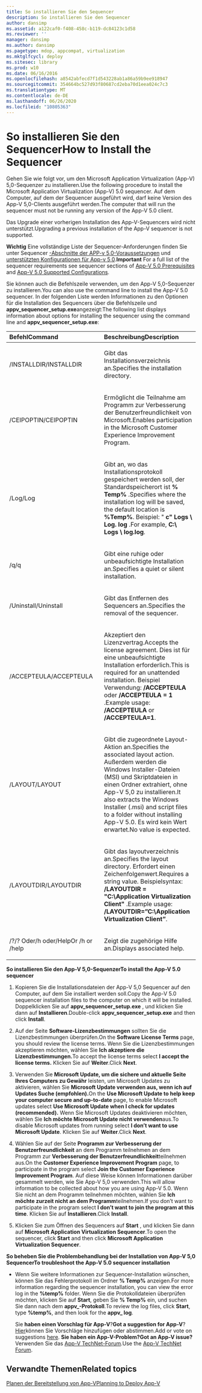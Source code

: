 ```yaml
---
title: So installieren Sie den Sequencer
description: So installieren Sie den Sequencer
author: dansimp
ms.assetid: a122caf0-f408-458c-b119-dc84123c1d58
ms.reviewer: ''
manager: dansimp
ms.author: dansimp
ms.pagetype: mdop, appcompat, virtualization
ms.mktglfcycl: deploy
ms.sitesec: library
ms.prod: w10
ms.date: 06/16/2016
ms.openlocfilehash: a8542abfecd7f1d543228ab1a86a59b9ee918947
ms.sourcegitcommit: 354664bc527d93f80687cd2eba70d1eea024c7c3
ms.translationtype: MT
ms.contentlocale: de-DE
ms.lasthandoff: 06/26/2020
ms.locfileid: "10805363"
---
```

# <span data-ttu-id="64fbc-103">So installieren Sie den Sequencer</span><span class="sxs-lookup"><span data-stu-id="64fbc-103">How to Install the Sequencer</span></span>


<span data-ttu-id="64fbc-104">Gehen Sie wie folgt vor, um den Microsoft Application Virtualization (App-V) 5,0-Sequenzer zu installieren.</span><span class="sxs-lookup"><span data-stu-id="64fbc-104">Use the following procedure to install the Microsoft Application Virtualization (App-V) 5.0 sequencer.</span></span> <span data-ttu-id="64fbc-105">Auf dem Computer, auf dem der Sequencer ausgeführt wird, darf keine Version des App-V 5,0-Clients ausgeführt werden.</span><span class="sxs-lookup"><span data-stu-id="64fbc-105">The computer that will run the sequencer must not be running any version of the App-V 5.0 client.</span></span>

<span data-ttu-id="64fbc-106">Das Upgrade einer vorherigen Installation des App-V-Sequencers wird nicht unterstützt.</span><span class="sxs-lookup"><span data-stu-id="64fbc-106">Upgrading a previous installation of the App-V sequencer is not supported.</span></span>

<span data-ttu-id="64fbc-107">**Wichtig**  Eine vollständige Liste der Sequencer-Anforderungen finden Sie unter Sequencer [-Abschnitte der APP-v 5,0-Voraussetzungen](app-v-50-prerequisites.md) und [unterstützten Konfigurationen für App-v 5,0](app-v-50-supported-configurations.md).</span><span class="sxs-lookup"><span data-stu-id="64fbc-107">**Important** For a full list of the sequencer requirements see sequencer sections of [App-V 5.0 Prerequisites](app-v-50-prerequisites.md) and [App-V 5.0 Supported Configurations](app-v-50-supported-configurations.md).</span></span>

 

<span data-ttu-id="64fbc-108">Sie können auch die Befehlszeile verwenden, um den App-V 5,0-Sequenzer zu installieren.</span><span class="sxs-lookup"><span data-stu-id="64fbc-108">You can also use the command line to install the App-V 5.0 sequencer.</span></span> <span data-ttu-id="64fbc-109">In der folgenden Liste werden Informationen zu den Optionen für die Installation des Sequencers über die Befehlszeile und **appv\_sequencer\_setup.exe**angezeigt:</span><span class="sxs-lookup"><span data-stu-id="64fbc-109">The following list displays information about options for installing the sequencer using the command line and **appv\_sequencer\_setup.exe**:</span></span>

<table>
<colgroup>
<col width="50%" />
<col width="50%" />
</colgroup>
<thead>
<tr class="header">
<th align="left"><span data-ttu-id="64fbc-110">Befehl</span><span class="sxs-lookup"><span data-stu-id="64fbc-110">Command</span></span></th>
<th align="left"><span data-ttu-id="64fbc-111">Beschreibung</span><span class="sxs-lookup"><span data-stu-id="64fbc-111">Description</span></span></th>
</tr>
</thead>
<tbody>
<tr class="odd">
<td align="left"><p><span data-ttu-id="64fbc-112">/INSTALLDIR</span><span class="sxs-lookup"><span data-stu-id="64fbc-112">/INSTALLDIR</span></span></p></td>
<td align="left"><p><span data-ttu-id="64fbc-113">Gibt das Installationsverzeichnis an.</span><span class="sxs-lookup"><span data-stu-id="64fbc-113">Specifies the installation directory.</span></span></p></td>
</tr>
<tr class="even">
<td align="left"><p><span data-ttu-id="64fbc-114">/CEIPOPTIN</span><span class="sxs-lookup"><span data-stu-id="64fbc-114">/CEIPOPTIN</span></span></p></td>
<td align="left"><p><span data-ttu-id="64fbc-115">Ermöglicht die Teilnahme am Programm zur Verbesserung der Benutzerfreundlichkeit von Microsoft.</span><span class="sxs-lookup"><span data-stu-id="64fbc-115">Enables participation in the Microsoft Customer Experience Improvement Program.</span></span></p></td>
</tr>
<tr class="odd">
<td align="left"><p><span data-ttu-id="64fbc-116">/Log</span><span class="sxs-lookup"><span data-stu-id="64fbc-116">/Log</span></span></p></td>
<td align="left"><p><span data-ttu-id="64fbc-117">Gibt an, wo das Installationsprotokoll gespeichert werden soll, der Standardspeicherort ist <strong> % Temp% </strong> .</span><span class="sxs-lookup"><span data-stu-id="64fbc-117">Specifies where the installation log will be saved, the default location is <strong>%Temp%</strong>.</span></span> <span data-ttu-id="64fbc-118">Beispiel: " <strong> c" Logs \ Log. log </strong> .</span><span class="sxs-lookup"><span data-stu-id="64fbc-118">For example, <strong>C:\ Logs \ log.log</strong>.</span></span></p></td>
</tr>
<tr class="even">
<td align="left"><p><span data-ttu-id="64fbc-119">/q</span><span class="sxs-lookup"><span data-stu-id="64fbc-119">/q</span></span></p></td>
<td align="left"><p><span data-ttu-id="64fbc-120">Gibt eine ruhige oder unbeaufsichtigte Installation an.</span><span class="sxs-lookup"><span data-stu-id="64fbc-120">Specifies a quiet or silent installation.</span></span></p></td>
</tr>
<tr class="odd">
<td align="left"><p><span data-ttu-id="64fbc-121">/Uninstall</span><span class="sxs-lookup"><span data-stu-id="64fbc-121">/Uninstall</span></span></p></td>
<td align="left"><p><span data-ttu-id="64fbc-122">Gibt das Entfernen des Sequencers an.</span><span class="sxs-lookup"><span data-stu-id="64fbc-122">Specifies the removal of the sequencer.</span></span></p></td>
</tr>
<tr class="even">
<td align="left"><p><span data-ttu-id="64fbc-123">/ACCEPTEULA</span><span class="sxs-lookup"><span data-stu-id="64fbc-123">/ACCEPTEULA</span></span></p></td>
<td align="left"><p><span data-ttu-id="64fbc-124">Akzeptiert den Lizenzvertrag.</span><span class="sxs-lookup"><span data-stu-id="64fbc-124">Accepts the license agreement.</span></span> <span data-ttu-id="64fbc-125">Dies ist für eine unbeaufsichtigte Installation erforderlich.</span><span class="sxs-lookup"><span data-stu-id="64fbc-125">This is required for an unattended installation.</span></span> <span data-ttu-id="64fbc-126">Beispiel Verwendung: <strong> /ACCEPTEULA </strong> oder <strong> /ACCEPTEULA = 1 </strong> .</span><span class="sxs-lookup"><span data-stu-id="64fbc-126">Example usage: <strong>/ACCEPTEULA</strong> or <strong>/ACCEPTEULA=1</strong>.</span></span></p></td>
</tr>
<tr class="odd">
<td align="left"><p><span data-ttu-id="64fbc-127">/LAYOUT</span><span class="sxs-lookup"><span data-stu-id="64fbc-127">/LAYOUT</span></span></p></td>
<td align="left"><p><span data-ttu-id="64fbc-128">Gibt die zugeordnete Layout-Aktion an.</span><span class="sxs-lookup"><span data-stu-id="64fbc-128">Specifies the associated layout action.</span></span> <span data-ttu-id="64fbc-129">Außerdem werden die Windows Installer-Dateien (MSI) und Skriptdateien in einen Ordner extrahiert, ohne App-V 5,0 zu installieren.</span><span class="sxs-lookup"><span data-stu-id="64fbc-129">It also extracts the Windows Installer (.msi) and script files to a folder without installing App-V 5.0.</span></span> <span data-ttu-id="64fbc-130">Es wird kein Wert erwartet.</span><span class="sxs-lookup"><span data-stu-id="64fbc-130">No value is expected.</span></span></p></td>
</tr>
<tr class="even">
<td align="left"><p><span data-ttu-id="64fbc-131">/LAYOUTDIR</span><span class="sxs-lookup"><span data-stu-id="64fbc-131">/LAYOUTDIR</span></span></p></td>
<td align="left"><p><span data-ttu-id="64fbc-132">Gibt das layoutverzeichnis an.</span><span class="sxs-lookup"><span data-stu-id="64fbc-132">Specifies the layout directory.</span></span> <span data-ttu-id="64fbc-133">Erfordert einen Zeichenfolgenwert.</span><span class="sxs-lookup"><span data-stu-id="64fbc-133">Requires a string value.</span></span> <span data-ttu-id="64fbc-134">Beispielsyntax: <strong> /LAYOUTDIR = "C:\Application Virtualization Client" </strong> .</span><span class="sxs-lookup"><span data-stu-id="64fbc-134">Example usage: <strong>/LAYOUTDIR=”C:\Application Virtualization Client”</strong>.</span></span></p></td>
</tr>
<tr class="odd">
<td align="left"><p><span data-ttu-id="64fbc-135">/?</span><span class="sxs-lookup"><span data-stu-id="64fbc-135">/?</span></span> <span data-ttu-id="64fbc-136">Oder/h oder/Help</span><span class="sxs-lookup"><span data-stu-id="64fbc-136">Or /h or /help</span></span></p></td>
<td align="left"><p><span data-ttu-id="64fbc-137">Zeigt die zugehörige Hilfe an.</span><span class="sxs-lookup"><span data-stu-id="64fbc-137">Displays associated help.</span></span></p></td>
</tr>
</tbody>
</table>

 

**<span data-ttu-id="64fbc-138">So installieren Sie den App-V 5,0-Sequenzer</span><span class="sxs-lookup"><span data-stu-id="64fbc-138">To install the App-V 5.0 sequencer</span></span>**

1.  <span data-ttu-id="64fbc-139">Kopieren Sie die Installationsdateien der App-V 5,0 Sequencer auf den Computer, auf dem Sie installiert werden soll.</span><span class="sxs-lookup"><span data-stu-id="64fbc-139">Copy the App-V 5.0 sequencer installation files to the computer on which it will be installed.</span></span> <span data-ttu-id="64fbc-140">Doppelklicken Sie auf **appv\_sequencer\_setup.exe** , und klicken Sie dann auf **Installieren**.</span><span class="sxs-lookup"><span data-stu-id="64fbc-140">Double-click **appv\_sequencer\_setup.exe** and then click **Install**.</span></span>

2.  <span data-ttu-id="64fbc-141">Auf der Seite **Software-Lizenzbestimmungen** sollten Sie die Lizenzbestimmungen überprüfen.</span><span class="sxs-lookup"><span data-stu-id="64fbc-141">On the **Software License Terms** page, you should review the license terms.</span></span> <span data-ttu-id="64fbc-142">Wenn Sie die Lizenzbestimmungen akzeptieren möchten, wählen Sie **Ich akzeptiere die Lizenzbestimmungen.**</span><span class="sxs-lookup"><span data-stu-id="64fbc-142">To accept the license terms select **I accept the license terms.**</span></span> <span data-ttu-id="64fbc-143">Klicken Sie auf **Weiter**.</span><span class="sxs-lookup"><span data-stu-id="64fbc-143">Click **Next**.</span></span>

3.  <span data-ttu-id="64fbc-144">Verwenden Sie **Microsoft Update, um die sichere und aktuelle Seite Ihres Computers zu Gewähr** leisten, um Microsoft Updates zu aktivieren, wählen Sie **Microsoft Update verwenden aus, wenn ich auf Updates Suche (empfohlen).**</span><span class="sxs-lookup"><span data-stu-id="64fbc-144">On the **Use Microsoft Update to help keep your computer secure and up-to-date** page, to enable Microsoft updates select **Use Microsoft Update when I check for updates (recommended).**</span></span> <span data-ttu-id="64fbc-145">Wenn Sie Microsoft Updates deaktivieren möchten, wählen Sie **Ich möchte Microsoft Update nicht verwenden**aus.</span><span class="sxs-lookup"><span data-stu-id="64fbc-145">To disable Microsoft updates from running select **I don’t want to use Microsoft Update**.</span></span> <span data-ttu-id="64fbc-146">Klicken Sie auf **Weiter**.</span><span class="sxs-lookup"><span data-stu-id="64fbc-146">Click **Next**.</span></span>

4.  <span data-ttu-id="64fbc-147">Wählen Sie auf der Seite **Programm zur Verbesserung der Benutzerfreundlichkeit** an dem Programm teilnehmen an dem Programm zur **Verbesserung der Benutzerfreundlichkeit**teilnehmen aus.</span><span class="sxs-lookup"><span data-stu-id="64fbc-147">On the **Customer Experience Improvement Program** page, to participate in the program select **Join the Customer Experience Improvement Program**.</span></span> <span data-ttu-id="64fbc-148">Auf diese Weise können Informationen darüber gesammelt werden, wie Sie App-V 5,0 verwenden.</span><span class="sxs-lookup"><span data-stu-id="64fbc-148">This will allow information to be collected about how you are using App-V 5.0.</span></span> <span data-ttu-id="64fbc-149">Wenn Sie nicht an dem Programm teilnehmen möchten, wählen Sie **Ich möchte zurzeit nicht an dem Programm**teilnehmen.</span><span class="sxs-lookup"><span data-stu-id="64fbc-149">If you don’t want to participate in the program select **I don’t want to join the program at this time**.</span></span> <span data-ttu-id="64fbc-150">Klicken Sie auf **Installieren**.</span><span class="sxs-lookup"><span data-stu-id="64fbc-150">Click **Install**.</span></span>

5.  <span data-ttu-id="64fbc-151">Klicken Sie zum Öffnen des Sequencers auf **Start** , und klicken Sie dann auf **Microsoft Application Virtualization Sequencer**.</span><span class="sxs-lookup"><span data-stu-id="64fbc-151">To open the sequencer, click **Start** and then click **Microsoft Application Virtualization Sequencer**.</span></span>

**<span data-ttu-id="64fbc-152">So beheben Sie die Problembehandlung bei der Installation von App-V 5,0 Sequencer</span><span class="sxs-lookup"><span data-stu-id="64fbc-152">To troubleshoot the App-V 5.0 sequencer installation</span></span>**

-   <span data-ttu-id="64fbc-153">Wenn Sie weitere Informationen zur Sequencer-Installation wünschen, können Sie das Fehlerprotokoll im Ordner **% Temp%** anzeigen.</span><span class="sxs-lookup"><span data-stu-id="64fbc-153">For more information regarding the sequencer installation, you can view the error log in the **%temp%** folder.</span></span> <span data-ttu-id="64fbc-154">Wenn Sie die Protokolldateien überprüfen möchten, klicken Sie auf **Start**, geben Sie **% Temp%** ein, und suchen Sie dann nach dem **appv\_-Protokoll**.</span><span class="sxs-lookup"><span data-stu-id="64fbc-154">To review the log files, click **Start**, type **%temp%**, and then look for the **appv\_ log**.</span></span>

    <span data-ttu-id="64fbc-155">Sie **haben einen Vorschlag für App-V**?</span><span class="sxs-lookup"><span data-stu-id="64fbc-155">**Got a suggestion for App-V**?</span></span> <span data-ttu-id="64fbc-156">[Hier](http://appv.uservoice.com/forums/280448-microsoft-application-virtualization)können Sie Vorschläge hinzufügen oder abstimmen.</span><span class="sxs-lookup"><span data-stu-id="64fbc-156">Add or vote on suggestions [here](http://appv.uservoice.com/forums/280448-microsoft-application-virtualization).</span></span> **<span data-ttu-id="64fbc-157">Sie haben ein App-V-Problem?</span><span class="sxs-lookup"><span data-stu-id="64fbc-157">Got an App-V issue?</span></span>** <span data-ttu-id="64fbc-158">Verwenden Sie das [App-V TechNet-Forum](https://social.technet.microsoft.com/Forums/home?forum=mdopappv).</span><span class="sxs-lookup"><span data-stu-id="64fbc-158">Use the [App-V TechNet Forum](https://social.technet.microsoft.com/Forums/home?forum=mdopappv).</span></span>

## <span data-ttu-id="64fbc-159">Verwandte Themen</span><span class="sxs-lookup"><span data-stu-id="64fbc-159">Related topics</span></span>


[<span data-ttu-id="64fbc-160">Planen der Bereitstellung von App-V</span><span class="sxs-lookup"><span data-stu-id="64fbc-160">Planning to Deploy App-V</span></span>](planning-to-deploy-app-v.md)

 

 





